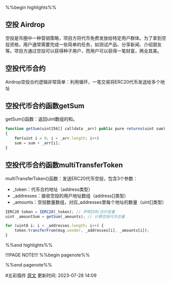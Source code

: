 %%begin highlights%%
##  空投 Airdrop​
空投是币圈中一种营销策略，项目方将代币免费发放给特定用户群体。为了拿到空投资格，用户通常需要完成一些简单的任务，如测试产品、分享新闻、介绍朋友等。项目方通过空投可以获得种子用户，而用户可以获得一笔财富，两全其美。

## 空投代币合约​

Airdrop空投合约逻辑非常简单：利用循环，一笔交易将ERC20代币发送给多个地址

## 空投代币合约函数getSum

getSum()函数：返回uint数组的和。

```js
function getSum(uint256[] calldata _arr) public pure returns(uint sum)
{
	for(uint i = 0; i < _arr.length; i++)
	sum = sum + _arr[i];
}
```

## 空投代币合约函数multiTransferToken
multiTransferToken()函数：发送ERC20代币空投，包含3个参数：

- \_token：代币合约地址（address类型）
- \_addresses：接收空投的用户地址数组（address[]类型）
- \_amounts：空投数量数组，对应_addresses里每个地址的数量（uint[]类型）

```js
IERC20 token = IERC20(_token); // 声明IERC合约变量
uint _amountSum = getSum(_amounts); // 计算空投代币总量

for (uint8 i; i < _addresses.length; i++) {
	token.transferFrom(msg.sender, _addresses[i], _amounts[i]);
}
```

%%end highlights%%

!!!PAGE NOTE!!!
%%begin pagenote%%

%%end pagenote%%

 #五彩插件 [原文](https://www.wtf.academy/solidity-application/Airdrop/)
更新时间: 2023-07-28 14:09